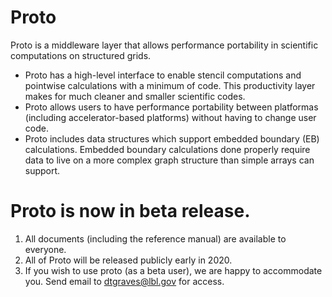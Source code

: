 # Proto
Proto is a middleware layer that allows performance portability in scientific computations on structured grids. 
- Proto has a high-level interface to enable stencil computations and pointwise calculations with a minimum of code.  This productivity layer makes for much cleaner and smaller scientific codes.
- Proto allows users to have performance portability between platformas (including accelerator-based platforms) without having to change user code.
- Proto includes data structures which support embedded boundary (EB) calculations.    Embedded boundary calculations done properly require data to live on a more complex graph structure than simple arrays can support. 


# Proto is now in beta release.

1. All documents (including the reference manual) are available to everyone.   
2. All of Proto will be released publicly early in 2020. 
3. If you wish to use proto (as a beta user), we are happy to accommodate you.  Send email to dtgraves@lbl.gov for access.
